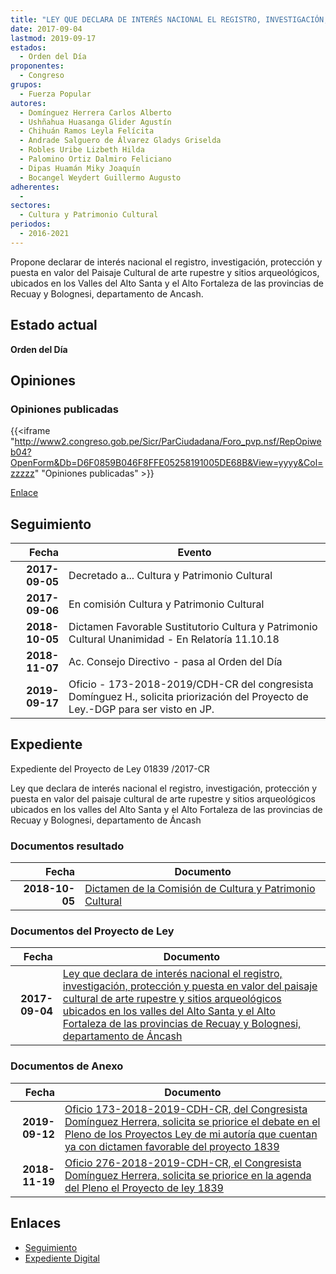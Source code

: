 ```yaml
---
title: "LEY QUE DECLARA DE INTERÉS NACIONAL EL REGISTRO, INVESTIGACIÓN, PROTECCIÓN Y PUESTA EN VALOR DEL PAISAJE CULTURAL DE ARTE RUPESTRE Y SITIOS ARQUEOLÓGICOS, UBICADOS EN LOS VALLES DEL ALTO SANTA Y EL ALTO FORTALEZA DE LAS PROVINCIAS DE RECUAY Y BOLOGNESI, DEPARTAMENTO DE ANCASH"
date: 2017-09-04
lastmod: 2019-09-17
estados: 
  - Orden del Día
proponentes: 
  - Congreso
grupos: 
  - Fuerza Popular
autores: 
  - Domínguez Herrera Carlos Alberto
  - Ushñahua Huasanga Glider Agustín
  - Chihuán Ramos Leyla Felícita
  - Andrade Salguero de Álvarez Gladys Griselda
  - Robles Uribe Lizbeth Hilda
  - Palomino Ortiz Dalmiro Feliciano
  - Dipas Huamán Miky Joaquín
  - Bocangel Weydert Guillermo Augusto
adherentes: 
  - 
sectores: 
  - Cultura y Patrimonio Cultural
periodos: 
  - 2016-2021
---
```


Propone declarar de interés nacional el registro, investigación, protección y puesta en valor del Paisaje Cultural de arte rupestre y sitios arqueológicos, ubicados en los Valles del Alto Santa y el Alto Fortaleza de las provincias de Recuay y Bolognesi, departamento de Ancash.


## Estado actual

**Orden del Día**

## Opiniones

### Opiniones publicadas

{{<iframe "http://www2.congreso.gob.pe/Sicr/ParCiudadana/Foro_pvp.nsf/RepOpiweb04?OpenForm&Db=D6F0859B046F8FFE05258191005DE68B&View=yyyy&Col=zzzzz" "Opiniones publicadas" >}}

[Enlace](http://www2.congreso.gob.pe/Sicr/ParCiudadana/Foro_pvp.nsf/RepOpiweb04?OpenForm&Db=D6F0859B046F8FFE05258191005DE68B&View=yyyy&Col=zzzzz)

## Seguimiento

| Fecha | Evento |
|------:|--------|
| **2017-09-05** | Decretado a... Cultura y Patrimonio Cultural|
| **2017-09-06** | En comisión Cultura y Patrimonio Cultural|
| **2018-10-05** | Dictamen Favorable Sustitutorio Cultura y Patrimonio Cultural Unanimidad - En Relatoría 11.10.18|
| **2018-11-07** | Ac. Consejo Directivo - pasa al Orden del Día|
| **2019-09-17** | Oficio - 173-2018-2019/CDH-CR del congresista Domínguez H., solicita priorización del Proyecto de Ley.-DGP para ser visto en JP.|


## Expediente

Expediente del Proyecto de Ley 01839 /2017-CR

Ley que declara de interés nacional el registro, investigación, protección y puesta en valor del paisaje cultural de arte rupestre y sitios arqueológicos ubicados en los valles del Alto Santa y el Alto Fortaleza de las provincias de Recuay y Bolognesi, departamento de Áncash


### Documentos resultado

| Fecha | Documento |
|------:|--------|
| **2018-10-05** | [Dictamen de la Comisión de Cultura y Patrimonio Cultural](http://www.leyes.congreso.gob.pe/Documentos/2016_2021/Dictamenes/Proyectos_de_Ley/01839DC05MAY20181005.PDF) |

### Documentos del Proyecto de Ley

| Fecha | Documento |
|------:|--------|
| **2017-09-04** | [Ley que declara de interés nacional el registro, investigación, protección y puesta en valor del paisaje cultural de arte rupestre y sitios arqueológicos ubicados en los valles del Alto Santa y el Alto Fortaleza de las provincias de Recuay y Bolognesi, departamento de Áncash](http://www.leyes.congreso.gob.pe/Documentos/2016_2021/Proyectos_de_Ley_y_de_Resoluciones_Legislativas/PL0183920170904.pdf) |

### Documentos de Anexo

| Fecha | Documento |
|------:|--------|
| **2019-09-12** | [Oficio 173-2018-2019-CDH-CR, del Congresista Domínguez Herrera, solicita se priorice el debate en el Pleno de los Proyectos Ley de mi autoría que cuentan ya con dictamen favorable del proyecto 1839](http://www.leyes.congreso.gob.pe/Documentos/2016_2021/Oficios/Congresistas/OFICIO-173-2018-2019-CDH-CR.pdf) |
| **2018-11-19** | [Oficio 276-2018-2019-CDH-CR, el Congresista Domínguez Herrera, solicita se priorice en la agenda del Pleno el Proyecto de ley 1839](http://www.leyes.congreso.gob.pe/Documentos/2016_2021/Oficios/Congresistas/OFICIO-276-2018-2019-CDH-CR.pdf) |

## Enlaces 

- [Seguimiento](http://www2.congreso.gob.pe/Sicr/TraDocEstProc/CLProLey2016.nsf/f7fff46988ca05b1052578e100829cc7/0bafe9371dda2a3005258191005d9d0c?OpenDocument)
- [Expediente Digital](http://www2.congreso.gob.pe/Sicr/TraDocEstProc/CLProLey2016.nsf/f7fff46988ca05b1052578e100829cc7/0bafe9371dda2a3005258191005d9d0c?OpenDocument&Click=05257FB7005EB655.eb71d0cf91d8294e05256cdf006b5706/$Body/0.1C6C)
